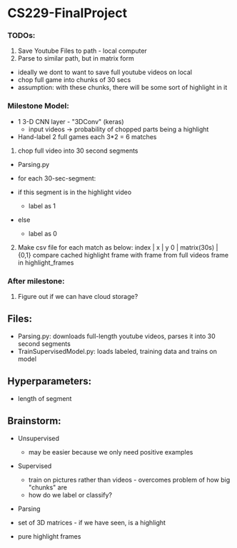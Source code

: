 # CS229-FinalProject


### TODOs:
1. Save Youtube Files to path - local computer
2. Parse to similar path, but in matrix form
  - ideally we dont to want to save full youtube videos on local
  - chop full game into chunks of 30 secs
   - assumption: with these chunks, there will be some sort of highlight in it

### Milestone Model:
- 1 3-D CNN layer - "3DConv" (keras)
  - input videos -> probability of chopped parts being a highlight
- Hand-label 2 full games each 3*2 = 6 matches
 1. chop full video into 30 second segments
 - Parsing.py

 - for each 30-sec-segment:
  - if this segment is in the highlight video
    - label as 1
  - else
    - label as 0

  2. Make csv file for each match as below:
  index | x | y
  0 | matrix(30s) | {0,1}
  compare cached highlight frame with frame from full videos frame in highlight_frames


### After milestone:
1. Figure out if we can have cloud storage?

## Files:
- Parsing.py: downloads full-length youtube videos, parses it into 30 second segments
- TrainSupervisedModel.py: loads labeled, training data and trains on model

## Hyperparameters:
- length of segment
## Brainstorm:
- Unsupervised
  - may be easier because we only need positive examples

- Supervised
  - train on pictures rather than videos - overcomes problem of how big "chunks" are
  - how do we label or classify?

- Parsing
 - set of 3D matrices - if we have seen, is a highlight
 - pure highlight frames
